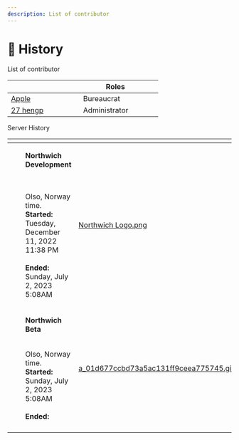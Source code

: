 ```yaml
---
description: List of contributor
---
```


# 👥 History

List of contributor

<table><thead><tr><th width="146.33333333333331" data-type="users" data-multiple></th><th width="145">Roles</th><th></th></tr></thead><tbody><tr><td><a href="http://localhost:5000/u/KqsmLLkT4shYjz98SMXnun7ed9B3">Apple</a></td><td>Bureaucrat</td><td></td></tr><tr><td><a href="http://localhost:5000/u/dzEj2MvZFCd9xs11Zx5L8I0VDEn2">27 hengp</a></td><td>Administrator</td><td></td></tr></tbody></table>



Server History&#x20;

<table data-view="cards"><thead><tr><th></th><th></th><th></th><th data-hidden data-card-cover data-type="files"></th></tr></thead><tbody><tr><td></td><td></td><td><p><strong>Northwich Development</strong></p><p><br></p><p>Olso, Norway time.<br><strong>Started:</strong><br>Tuesday, December 11, 2022 11:38 PM<br><br><strong>Ended:</strong><br>Sunday, July 2, 2023 5:08AM</p></td><td><a href=".gitbook/assets/Northwich Logo.png">Northwich Logo.png</a></td></tr><tr><td></td><td></td><td><p><strong>Northwich Beta</strong><br></p><p><br>Olso, Norway time.<br><strong>Started:</strong> <br>Sunday, July 2, 2023 5:08AM<br><br><strong>Ended:</strong></p></td><td><a href=".gitbook/assets/a_01d677ccbd73a5ac131ff9ceea775745.gif">a_01d677ccbd73a5ac131ff9ceea775745.gif</a></td></tr><tr><td></td><td></td><td></td><td></td></tr></tbody></table>

